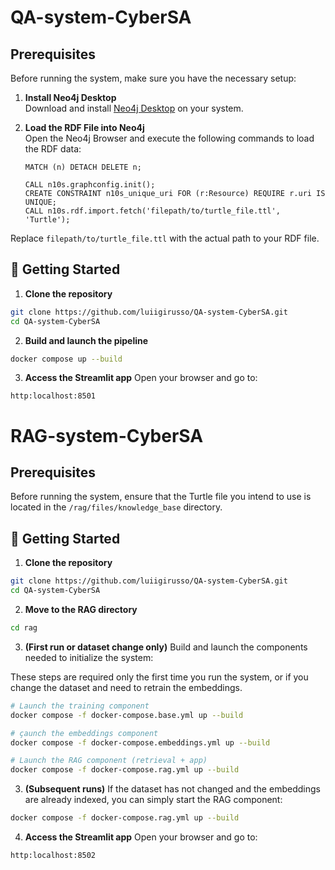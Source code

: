 # QA-system-CyberSA
## Prerequisites

Before running the system, make sure you have the necessary setup:

1. **Install Neo4j Desktop**  
   Download and install [Neo4j Desktop](https://neo4j.com/download/) on your system.

2. **Load the RDF File into Neo4j**  
   Open the Neo4j Browser and execute the following commands to load the RDF data:

   ```cypher
   MATCH (n) DETACH DELETE n;

   CALL n10s.graphconfig.init();
   CREATE CONSTRAINT n10s_unique_uri FOR (r:Resource) REQUIRE r.uri IS UNIQUE;
   CALL n10s.rdf.import.fetch('filepath/to/turtle_file.ttl', 'Turtle');

Replace `filepath/to/turtle_file.ttl` with the actual path to your RDF file.

## 🚀 Getting Started
1. **Clone the repository**
```bash
git clone https://github.com/luiigirusso/QA-system-CyberSA.git
cd QA-system-CyberSA
```

2. **Build and launch the pipeline**
```bash
docker compose up --build
```
3. **Access the Streamlit app**
Open your browser and go to:
```arduino
http:localhost:8501
```

# RAG-system-CyberSA
## Prerequisites

Before running the system, ensure that the Turtle file you intend to use is located in the `/rag/files/knowledge_base` directory.

## 🚀 Getting Started
1. **Clone the repository**
```bash
git clone https://github.com/luiigirusso/QA-system-CyberSA.git
cd QA-system-CyberSA
```
2. **Move to the RAG directory**
```bash
cd rag
```
3. **(First run or dataset change only)** Build and launch the components needed to initialize the system:

These steps are required only the first time you run the system, or if you change the dataset and need to retrain the embeddings.
```bash
# Launch the training component
docker compose -f docker-compose.base.yml up --build

# çaunch the embeddings component
docker compose -f docker-compose.embeddings.yml up --build

# Launch the RAG component (retrieval + app)
docker compose -f docker-compose.rag.yml up --build
```

3. **(Subsequent runs)** If the dataset has not changed and the embeddings are already indexed, you can simply start the RAG component:
```bash
docker compose -f docker-compose.rag.yml up --build
```

4. **Access the Streamlit app**
Open your browser and go to:
```arduino
http:localhost:8502
```

